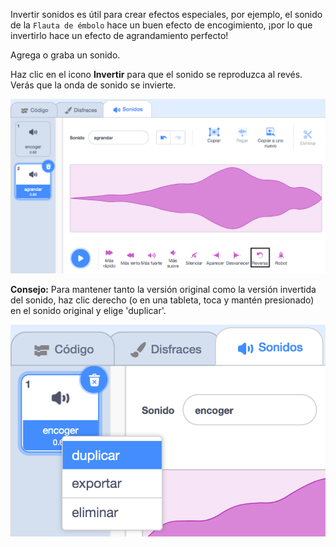 Invertir sonidos es útil para crear efectos especiales, por ejemplo, el sonido de la `Flauta de émbolo` hace un buen efecto de encogimiento, ¡por lo que invertirlo hace un efecto de agrandamiento perfecto!

Agrega o graba un sonido.

Haz clic en el icono **Invertir** para que el sonido se reproduzca al revés. Verás que la onda de sonido se invierte.

![El sonido con el icono inverso resaltado.](images/reverse-sound.png)

**Consejo:** Para mantener tanto la versión original como la versión invertida del sonido, haz clic derecho (o en una tableta, toca y mantén presionado) en el sonido original y elige 'duplicar'.

![El sonido con menú emergente que muestra duplicar.](images/duplicate-sound.png)

